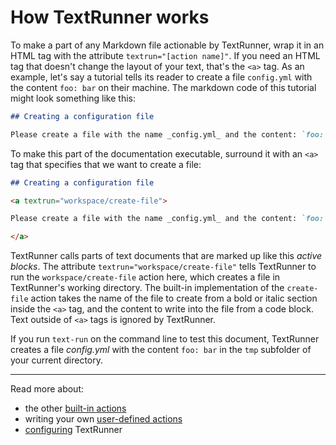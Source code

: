 # How TextRunner works

To make a part of any Markdown file actionable by TextRunner, wrap it in an HTML
tag with the attribute `textrun="[action name]"`. If you need an HTML tag that
doesn't change the layout of your text, that's the `<a>` tag. As an example,
let's say a tutorial tells its reader to create a file `config.yml` with the
content `foo: bar` on their machine. The markdown code of this tutorial might
look something like this:

```markdown
## Creating a configuration file

Please create a file with the name _config.yml_ and the content: `foo: bar`
```

To make this part of the documentation executable, surround it with an `<a>` tag
that specifies that we want to create a file:

<a textrun="run-in-textrunner">

```markdown
## Creating a configuration file

<a textrun="workspace/create-file">

Please create a file with the name _config.yml_ and the content: `foo: bar`

</a>
```

</a>

TextRunner calls parts of text documents that are marked up like this _active
blocks_. The attribute `textrun="workspace/create-file"` tells TextRunner to run
the `workspace/create-file` action here, which creates a file in TextRunner's
working directory. The built-in implementation of the `create-file` action takes
the name of the file to create from a bold or italic section inside the `<a>`
tag, and the content to write into the file from a code block. Text outside of
`<a>` tags is ignored by TextRunner.

If you run `text-run` on the command line to test this document, TextRunner
creates a file <a textrun="workspace/file-content">_config.yml_ with the content
`foo: bar`</a> in the `tmp` subfolder of your current directory.

<hr>

Read more about:

- the other [built-in actions](built-in-actions)
- writing your own [user-defined actions](user-defined-actions.md)
- [configuring](configuration.md) TextRunner

